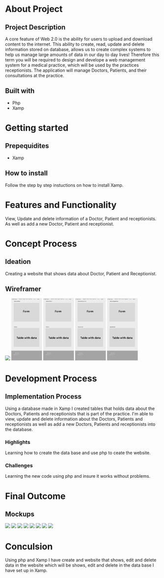 # About Project
## Project Description
A core feature of Web 2.0 is the ability for users to upload and download content to the internet. This ability to create, read, update and delete information stored on database, allows us to create complex systems to help us manage large amounts of data in our day to day lives! Therefore this term you will be required to design and develope a web management system for a medical practice, which will be used by the practices receptionists. The application will manage Doctors, Patients, and their consultations at the practice.

## Built with
* Php
* Xamp 

# Getting started
## Prepequidites
* Xamp
  
## How to install
Follow the step by step instuctions on how to install Xamp.

# Features and Functionality
View, Update and delete information of a Doctor, Patient and receptionists. As well as add a new Doctor, Patient and receptionist. 

# Concept Process
## Ideation
Creating a website that shows data about Doctor, Patient and Receptionist.
## Wireframer
<!-- Images-->
<img src="images/Home.jpg" width="100">
<img src="images/Doctors.jpg" width="100">
<img src="images/Patients.jpg" width="100">
<img src="images/Receptionists.jpg" width="100">
<img src="images/Appointments.jpg" width="100">

# Development Process
## Implementation Process
Using a database made in Xamp I created tables that holds data about the Doctors, Patients and receptionists that is part of the practice. I'm able to view, update and delete information about the Doctors, Patients and receptionists as well as add a new Doctors, Patients and receptionists into the database. 

### Highlights
Learning how to create the data base and use php to ceate the website.

### Challenges
Learning the new code using php and insure it works without problems.

# Final Outcome
## Mockups
<!-- Images-->
<img src="images/Landing1.jpg" width="100">
<img src="images/Landing2.jpg" width="100">
<img src="images/Landing3.jpg" width="100">
<img src="images/Compare1.jpg" width="100">
<img src="images/Compare2.jpg" width="100">
<img src="images/Comapare3.jpg" width="100">
<img src="images/Timeline1.jpg" width="100">
<img src="images/Timeline2.jpg" width="100">

<!-- Demo video is in the folder named demo_video-->

# Conculsion
Using php and Xamp I have create and website that shows, edit and delete data in the website which will be shows, edit and delete in the data base I have set up in Xamp.
